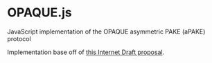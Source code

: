 # OPAQUE.js
JavaScript implementation of the OPAQUE asymmetric PAKE (aPAKE) protocol

<!-- # Install
```shell
npm i apake
```

# API
```javascript
pake = require('apake');
``` -->

Implementation base off of [this Internet Draft proposal](https://datatracker.ietf.org/doc/draft-krawczyk-cfrg-opaque).
